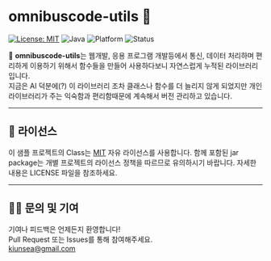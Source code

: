 # omnibuscode-utils 🧪

[![License: MIT](https://img.shields.io/badge/License-MIT-blue.svg)](https://opensource.org/licenses/MIT)
![Java](https://img.shields.io/badge/language-Java-orange)
![Platform](https://img.shields.io/badge/platform-Web-blue)
![Status](https://img.shields.io/badge/status-Active-brightgreen)

📁 **omnibuscode-utils**는 
웹개발, 응용 프로그램 개발등에서 통신, 데이터 처리하며 편리하게 이용하기 위해서 함수들을 만들어 사용하다보니 자연스럽게 누적된 라이브러리입니다.  
지금은 AI 덕분에(?) 이 라이브러리 조차 클래스나 함수를 더 늘리지 않게 되었지만 개인 라이브러리가 주는 익숙함과 편리함때문에 계속해서 버전 관리하고 있습니다. 
 
---
 
## 📄 라이선스

이 샘플 프로젝트의 Class는 [MIT](LICENSE) 자유 라이선스를 사용합니다.
함께 포함된 jar package는 개별 프로젝트의 라이선스 정책을 따르므로 유의하시기 바랍니다.
자세한 내용은 LICENSE 파일을 참조하세요.

---

## 🙋‍♀️ 문의 및 기여

기여나 피드백은 언제든지 환영합니다!  
Pull Request 또는 Issues를 통해 참여해주세요.  
kiunsea@gmail.com